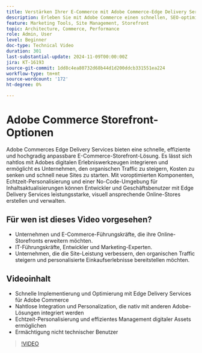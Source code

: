 ```yaml
---
title: Verstärken Ihrer E-Commerce mit Adobe Commerce-Edge Delivery Services
description: Erleben Sie mit Adobe Commerce einen schnellen, SEO-optimierten E-Commerce. Steigern Sie den Traffic, sparen Sie Kosten und verwalten Sie Ihre Storefront einfach mit Edge Delivery Services.
feature: Marketing Tools, Site Management, Storefront
topic: Architecture, Commerce, Performance
role: Admin, User
level: Beginner
doc-type: Technical Video
duration: 301
last-substantial-update: 2024-11-09T00:00:00Z
jira: KT-16193
source-git-commit: 1dd8c4ea80732d68b44d1d200ddcb331551ea224
workflow-type: tm+mt
source-wordcount: '172'
ht-degree: 0%

---
```



# Adobe Commerce Storefront-Optionen

Adobe Commerces Edge Delivery Services bieten eine schnelle, effiziente und hochgradig anpassbare E-Commerce-Storefront-Lösung.
Es lässt sich nahtlos mit Adobes digitalen Erlebniswerkzeugen integrieren und ermöglicht es Unternehmen, den organischen Traffic zu steigern, Kosten zu senken und schnell neue Sites zu starten. Mit voroptimierten Komponenten, Echtzeit-Personalisierung und einer No-Code-Umgebung für Inhaltsaktualisierungen können Entwickler und Geschäftsbenutzer mit Edge Delivery Services leistungsstarke, visuell ansprechende Online-Stores erstellen und verwalten.

## Für wen ist dieses Video vorgesehen?

- Unternehmen und E-Commerce-Führungskräfte, die ihre Online-Storefronts erweitern möchten.
- IT-Führungskräfte, Entwickler und Marketing-Experten.
- Unternehmen, die die Site-Leistung verbessern, den organischen Traffic steigern und personalisierte Einkaufserlebnisse bereitstellen möchten.

## Videoinhalt

- Schnelle Implementierung und Optimierung mit Edge Delivery Services für Adobe Commerce
- Nahtlose Integration und Personalization, die nativ mit anderen Adobe-Lösungen integriert werden
- Echtzeit-Personalisierung und effizientes Management digitaler Assets ermöglichen
- Ermächtigung nicht technischer Benutzer

>[!VIDEO](https://video.tv.adobe.com/v/3431725?learn=on)
